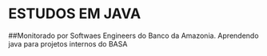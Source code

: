 # ESTUDOS EM JAVA

##Monitorado por Softwaes Engineers do Banco da Amazonia. Aprendendo java para projetos internos do BASA
